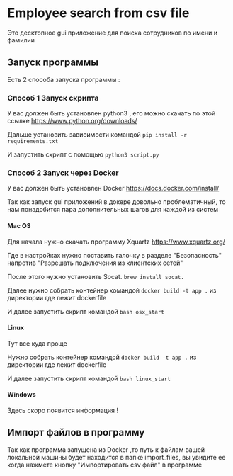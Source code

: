 # Employee search from csv file

Это десктопное gui приложение для поиска сотрудников по имени и фамилии

## Запуск программы 

Есть 2 способа запуска программы :

### Способ 1 Запуск скрипта

У вас должен быть установлен python3 , его можно скачать по этой ссылке  https://www.python.org/downloads/

Дальше установить зависимости командой `pip install -r requirements.txt`

И запустить скрипт с помощью `python3 script.py`

### Способ 2 Запуск через Docker 

У вас должен быть установлен Docker 
https://docs.docker.com/install/

Так как запуск gui приложений в докере довольно проблематичный, то нам понадобится пара дополнительных шагов для каждой из систем

#### Mac OS 

Для начала нужно скачать программу Xquartz 
https://www.xquartz.org/

Где в настройках нужно поставить галочку в разделе "Безопасность" напротив "Разрешать подключения из клиентских сетей"

После этого нужно установить Socat. `brew install socat.`

Далее нужно собрать контейнер командой `docker build -t app .` из директории где лежит dockerfile 

И далее запустить скрипт командой `bash osx_start`

#### Linux 

Тут все куда проще 

Нужно собрать контейнер командой `docker build -t app .` из директории где лежит dockerfile 


И далее запустить скрипт командой `bash linux_start`

#### Windows

Здесь скоро появится информация !


## Импорт файлов в программу 

Так как программа запущена из Docker ,то путь к файлам вашей локальной машины будет находится в папке import_files, вы увидите ее когда нажмете кнопку "Импортировать csv файл"  в программе 
